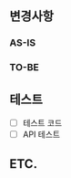 ## 변경사항

### AS-IS

[//]: # (이 PR에서 어떤점들이 변경되었는지 기술해주세요.)

### TO-BE

[//]: # (해당 PR이 merge 되고 난 후 develop or main 브랜치에 줄 수 있는 영향 설명, 앞으로 할 작업 정리)

## 테스트

<!-- 본 변경사항이 테스트가 되었는지 기술해주세요 --> 

- [ ] 테스트 코드
- [ ] API 테스트

## ETC.